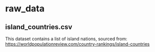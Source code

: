 # raw_data

## island_countries.csv

This dataset contains a list of island nations, sourced from:
https://worldpopulationreview.com/country-rankings/island-countries